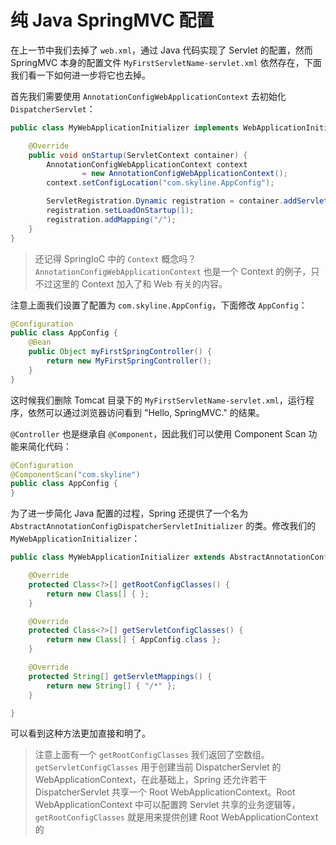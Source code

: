纯 Java SpringMVC 配置
=====================

在上一节中我们去掉了 `web.xml`，通过 Java 代码实现了 Servlet 的配置，然而 SpringMVC 本身的配置文件 `MyFirstServletName-servlet.xml` 依然存在，下面我们看一下如何进一步将它也去掉。

首先我们需要使用 `AnnotationConfigWebApplicationContext` 去初始化 `DispatcherServlet`：

```java
public class MyWebApplicationInitializer implements WebApplicationInitializer {

    @Override
    public void onStartup(ServletContext container) {
        AnnotationConfigWebApplicationContext context
                = new AnnotationConfigWebApplicationContext();
        context.setConfigLocation("com.skyline.AppConfig");

        ServletRegistration.Dynamic registration = container.addServlet("MyFirstServletName", new DispatcherServlet(context));
        registration.setLoadOnStartup(1);
        registration.addMapping("/");
    }
}
```

>还记得 SpringIoC 中的 `Context` 概念吗？`AnnotationConfigWebApplicationContext` 也是一个 Context 的例子，只不过这里的 Context 加入了和 Web 有关的内容。

注意上面我们设置了配置为 `com.skyline.AppConfig`，下面修改 `AppConfig`：

```java
@Configuration
public class AppConfig {
    @Bean
    public Object myFirstSpringController() {
        return new MyFirstSpringController();
    }
}
```

这时候我们删除 Tomcat 目录下的 `MyFirstServletName-servlet.xml`，运行程序，依然可以通过浏览器访问看到 "Hello, SpringMVC." 的结果。

`@Controller` 也是继承自 `@Component`，因此我们可以使用 Component Scan 功能来简化代码：

```java
@Configuration
@ComponentScan("com.skyline")
public class AppConfig {
}
```

为了进一步简化 Java 配置的过程，Spring 还提供了一个名为 `AbstractAnnotationConfigDispatcherServletInitializer` 的类。修改我们的 `MyWebApplicationInitializer`：

```java
public class MyWebApplicationInitializer extends AbstractAnnotationConfigDispatcherServletInitializer {

    @Override
    protected Class<?>[] getRootConfigClasses() {
        return new Class[] { };
    }

    @Override
    protected Class<?>[] getServletConfigClasses() {
        return new Class[] { AppConfig.class };
    }

    @Override
    protected String[] getServletMappings() {
        return new String[] { "/*" };
    }

}
```

可以看到这种方法更加直接和明了。

>注意上面有一个 `getRootConfigClasses` 我们返回了空数组。`getServletConfigClasses` 用于创建当前 DispatcherServlet 的 WebApplicationContext，在此基础上，Spring 还允许若干 DispatcherServlet 共享一个 Root WebApplicationContext。Root WebApplicationContext 中可以配置跨 Servlet 共享的业务逻辑等，`getRootConfigClasses` 就是用来提供创建 Root WebApplicationContext 的